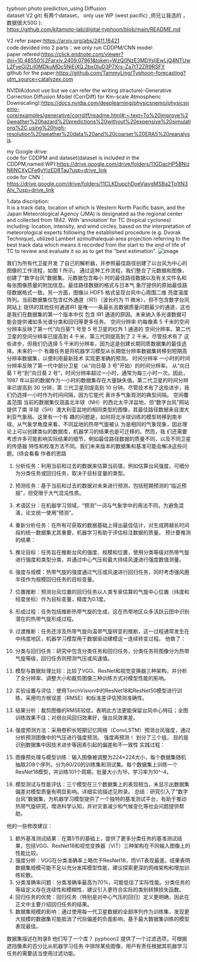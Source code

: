 typhoon photo prediction_using Diffusion  
dataset V2 git( 有两个dataset， only use WP (west pacific) ,师兄让我选的 ，数据很大50G ):  
https://github.com/kitamoto-lab/digital-typhoon/blob/main/README.md  

V2 refer paper:https://arxiv.org/abs/2411.16421  
code devided into 2 parts：we only run CDDPM/CNN model:  
paper refered:https://click.endnote.com/viewer?doi=10.48550%2Farxiv.2409.07961&token=WzQ0NzE3MDYsIjEwLjQ4NTUwL2FyeGl2LjI0MDkuMDc5NjEiXQ.2bxOluD3P7Xrs-Za7tT2ZR9RSFY  
github for the paper:https://github.com/TammyLing/Typhoon-forecasting?utm_source=catalyzex.com  

NVIDIA(donot use but we can refer the writing stracture)-Generative Correction Diffusion Model (CorrDiff) for Km-scale Atmospheric Downscaling):https://docs.nvidia.com/deeplearning/physicsnemo/physicsnemo-core/examples/generative/corrdiff/readme.html#:~:text=To%20improve%20weather%20hazard%20predictions%20without%20expensive%20simulations%2C,using%20high-resolution%20weather%20data%20and%20coarser%20ERA5%20reanalysis.  

my Google drive:  
code for CDDPM and dataset(dataset is included in the CDDPM,named:WP):https://drive.google.com/drive/folders/11GDacHP5BNizN6NCXyCFe6yYizED8Tau?usp=drive_link  
code for CNN：https://drive.google.com/drive/folders/11CLKDupchDoeVjavgMSBa2Tq1tN3AIv_?usp=drive_link

1.data discription:  
It is a track data, location of which is Western North Pacific basin, and the Japan Meteorological Agency (JMA) is designated as the regional center and collected from 1842. With ’annotation’ for TC (tropical cyclones) including: location, intensity, and wind circles, based on the interpretation of meteorological experts following the established procedure (e.g.
Dvorak Technique), utilized Lambert azimuthalequal-area projection referring to the best track data which means it recorded from the start to the end of life of TC to review and evaluate it so as to get the "best estimation". 
![image](https://github.com/user-attachments/assets/93491308-8bae-474c-a129-dcf4533f87a4)

我们为所有代卫星开发
了⾃⼰的解析器，并参照最佳路径创建了以台⻛为中⼼的图像的⼯作流程，如图 1 所⽰。
通过这种⼯作流程，我们整合了元数据和图像，创建了“数字台⻛”数据集。元数据包含每⼩
时的最佳路径数据以及有关⽂件名和每张图像质量的附加信息。最佳路径数据的格式与⽇本⽓
象厅提供的原始最佳路径数据格式⼀致。另⼀⽅⾯，图像以 HDF5 格式呈现台⻛中⼼周围⼆维
亮度温度阵列。当前数据集仅包含红外通道（IR1）（波⻓约为 11 微⽶），但不包含数字台⻛⽹站上
提供的其他任何通道IR1 是唯⼀⼀条最⻓且数据质量问题最少的通道，这也是我们在数据集的第⼀个版本中仅
包含 IR1 通道的原因。未来纳⼊多光谱数据可能会提供诸如多光谱分类和回归等更多任务。
空间分辨率 约每像素 5 千⽶的空间分辨率反映了第⼀代“向⽇葵”1 号⾄ 5 号卫星的红外 1 通道的
空间分辨率。第⼆代卫星的空间分辨率已提⾼到 4 千⽶，第三代则提⾼到了 2 千⽶。尽管技术有了
这些进步，但我们仍选择 5 千⽶的分辨率，因为这是创建⻓期同质数据集的最佳选择。未来的⼀个
有趣任务是将机器学习模型从⻓期低分辨率数据集转移到短期⾼分辨率数据集，以便利⽤最新技术
实现更准确的预测。
时间分辨率 ⼀⼩时的时间分辨率反映了第⼀代中部分卫星（从“向⽇葵 3 号”开始）的时间分辨率。
从“向⽇葵 1 号”到“向⽇葵 2 号”，时间分辨率超过⼀⼩时，通常为每三⼩时⼀次。因此，1987
年以前的数据作为⼀⼩时的数据集存在⼤量缺失值。第⼆代卫星的时间分辨率已提⾼到 30 分钟，第
三代卫星则提⾼到 10 分钟。尽管技术有了这些进步，我们仍选择⼀⼩时作为时间间隔，因为它能代
表许多⽓象观测的典型间隔。
空间覆盖范围 当前的数据集仅涵盖北半球（NH）的西北太平洋盆地，但“数字台⻛”⽹站提供了南
半球（SH）澳⼤利亚盆地的相同类型的图像，其最佳路径数据来⾃澳⼤利亚⽓象局。这⾥有⼀个有
趣的问题是，如何将北半球训练的模型转移到南半球。从⽓象学⻆度来看，不同盆地的热带⽓旋被认
为是相同的⽓象现象，因此理论上可以创建类似的数据库，机器学习的结果也是可迁移的。然⽽，我
们还需要考虑许多可能影响实际结果的细节，例如最佳路径数据的质量不同，以及不同卫星的传感器
特性和校准⽅法不同。我们未来版本的数据集和基准可能会解决这些问题。(待会看看
作者的思路
1. 分析任务：利用当前和过去的数据来估算当前值，例如估算台风强度，可细分为分类任务或回归任务，取决于目标变量的类型。
2. 预测任务：基于当前和过去的数据对未来进行预测，包括短期预测的“临近预报”，但受限于大气混沌性质。
3. 术语区分：在机器学习领域，“预测”一词与气象学中的用法不同，为避免混淆，论文统一使用“预测”。
4. 重新分析任务：在所有可获取的数据基础上得出最佳估计，对生成跨越长时间段的统一数据集尤其重要，机器学习有助于评估标注数据的质量。
预计要推测的结果：
1. 推论目标：任务旨在推断台风的强度、规模和位置，使用分类等级对热带气旋进行强度和类型分类，并通过中心气压和最大持续风速进行强度数值测量。
2. 强度与规模：热带气旋的强度通过气压或风速进行回归任务，同时考虑强风圈半径作为规模回归任务的目标变量。
3. 位置推断：预测台风位置的回归任务以人类专家估算的气旋中心位置（纬度和经度坐标）作为目标变量，精度为0.1度。
4. 形成过程：任务包括推断热带气旋的生成，这在热带地区众多活跃云团中识别潜在的热带气旋形成过程。
5. 过渡推断：任务还涉及热带气旋向温带气旋转变的推断，这一过程通常发生在中纬度地区，机器学习模型用于数据驱动建模这一连续转变过程。
他做了：
 
1. 分类与回归任务：研究中包含分类任务和回归任务，分类任务将图像分为热带气旋等级，回归任务则预测气压或风速值。
2. 模型与数据处理比较：比较了VGG、ResNet和视觉变换器三种架构，并分析了全分辨率、调整大小和裁剪图像三种训练方式对模型性能的影响。
3. 实验设置与评估：使用TorchVision中的ResNet18和ResNet50模型进行训练，采用均方根误差（RMSE）和标准差评估预测准确性。
4. 结果分析：裁剪图像的RMSE较低，表明此方法更能保留台风中心特征；全图训练效果不佳；对弱台风回归效果好，强台风效果差。
5. 强度预测方法：采用卷积长短期记忆网络（ConvLSTM）预测台风强度，通过分析预测图像中的气压进行强度预测。
强度再预测！
划分了三个组， 目的是识别数据集中因技术进步等因素引起的偏差和不一致性
实践过程：
1. 图像预处理与模型训练：输入图像被调整为224×224大小，每个数据集随机抽取208个序列，分为80/20的训练集和测试集。每个数据集上训练一个ResNet18模型，共训练101个周期，批量大小为16，学习率为10^-4。
2. 模型测试与性能评估：三个模型在三个数据集上的表现相当，未显示出数据集偏差对模型质量有明显影响。详细实验描述见附录。
总结：研究引入了“数字台风”数据集，为机器学习模型提供了一个独特的基准测试平台，有助于推动热带气旋研究，增进科学认知，并对灾害减少和气候变化等社会问题提供帮助。

他的一些修改建议：
1. 额外基准测试结果：在第5节的基础上，提供了更多分类任务的基准测试结果，包括VGG、ResNet18和视觉变换器（ViT）三种架构在不同输入图像上的性能比较。
2. 强度分析：VGG在分类准确率上略优于ResNet18，而ViT表现最差。结果表明数据集规模可能不足以充分发挥模型性能，建议探索更深的网络架构和增加训练轮数。
3. 分类准确率问题：分类准确率最高为70%，可能低估了实际性能。分类任务的等级定义存在连续性和模糊性，建议引入更符合实际的类别转换损失函数。
4. 回归任务的优势：回归任务（特别是对中心气压的回归）定义更明确，因此在正文中主要介绍回归任务的结果。
5. 数据集规模的影响：通过使用每一代卫星数据的全部序列作为训练集，发现更大规模的数据集可能抵消了代际偏差的负面影响，基于最大数据集训练的模型表现最佳。

数据集描述在附录B
他们写了一个库？
pyphoon2 提供了⼀个过滤选项，可根据遮挡像素的百分⽐从机器学习任务
中排除某些图像，⽤⼾有责任根据其机器学习任务的需要适当使⽤过滤功能。


